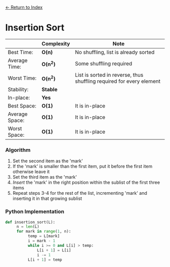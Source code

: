 [← Return to Index](https://github.com/cjmlgrto/fit2004-notes)

# Insertion Sort

|             | Complexity              | Note |
|---          |---                      |---   |
| Best Time: | **O(n)**    | No shuffling, list is already sorted |
| Average Time:  | **O(n<sup>2</sup>)**    | Some shuffling required
| Worst Time:  | **O(n<sup>2</sup>)**    | List is sorted in reverse, thus shuffling required for every element
| Stability:  | **Stable**              |
| In-place:   | **Yes**
| Best Space:  | **O(1)**    | It is in-place
| Average Space:  | **O(1)**    | It is in-place
| Worst Space:  | **O(1)**    | It is in-place

### Algorithm

1. Set the second item as the 'mark'
2. If the 'mark' is smaller than the first item, put it before the first item otherwise leave it
3. Set the third item as the 'mark'
4. _Insert_ the 'mark' in the right position within the sublist of the first three items
5. Repeat steps 3-4 for the rest of the list, incrementing 'mark' and inserting it in that growing sublist

### Python Implementation

```python
def insertion_sort(L):
	 n = len(L)
	 for mark in range(1, n):
	 	  temp = L[mark]
	 	  i = mark - 1
	 	  while i >= 0 and L[i] > temp:
	 	  	  L[i + 1] = L[i]
	 	  	  i -= 1
	 	  L[i + 1] = temp
```
